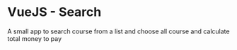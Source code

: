# VueJS - Search

A small app to search course from a list and choose all course and calculate total money to pay  
